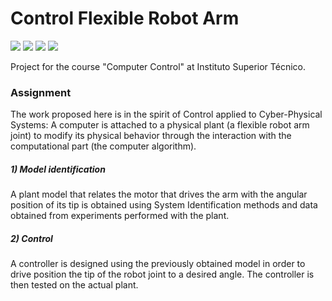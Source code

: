 # Control Flexible Robot Arm

<p>
    <img src="https://img.shields.io/badge/ubuntu-v20.04-blue"/>
    <img src="https://img.shields.io/badge/matlab-R2020a-orange"/>
    <img src="https://img.shields.io/badge/Simulink-v10.1-orange"/>
    <img src="https://img.shields.io/badge/language-portuguese-red"/>
</p>

Project for the course "Computer Control" at Instituto Superior Técnico.

### Assignment

The work proposed here is in the spirit of Control applied to Cyber-Physical Systems: A computer is attached to a physical plant (a flexible robot arm joint) to modify its physical behavior through the interaction with the computational part (the computer algorithm).

##### 1) Model identification

A plant model that relates the motor that drives the arm with the angular position of its tip is obtained using System Identification methods and data obtained from experiments performed with the plant.

##### 2) Control

A controller is designed using the previously obtained model in order to drive position the tip of the robot joint to a desired angle. The controller is then tested on the actual plant.
